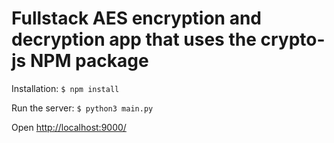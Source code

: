 # Fullstack AES encryption and decryption app that uses the crypto-js NPM package

Installation:
`$ npm install`

Run the server:
`$ python3 main.py`

Open [http://localhost:9000/](http://localhost:9000/)

